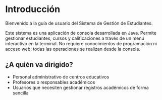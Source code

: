 # Introducción

Bienvenido a la guía de usuario del Sistema de Gestión de Estudiantes.

Este sistema es una aplicación de consola desarrollada en Java. Permite gestionar estudiantes, cursos y calificaciones a través de un menú interactivo en la terminal. No requiere conocimientos de programación ni acceso web: todas las operaciones se realizan desde la consola.

## ¿A quién va dirigido?

- Personal administrativo de centros educativos
- Profesores o responsables académicos
- Usuarios que necesiten gestionar registros académicos de forma sencilla
